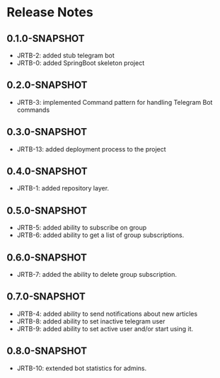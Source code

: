 # Release Notes

## 0.1.0-SNAPSHOT
* JRTB-2: added stub telegram bot
* JRTB-0: added SpringBoot skeleton project

## 0.2.0-SNAPSHOT
* JRTB-3: implemented Command pattern for handling Telegram Bot commands

## 0.3.0-SNAPSHOT
* JRTB-13: added deployment process to the project

## 0.4.0-SNAPSHOT
* JRTB-1: added repository layer.

## 0.5.0-SNAPSHOT
* JRTB-5: added ability to subscribe on group
* JRTB-6: added ability to get a list of group subscriptions.

## 0.6.0-SNAPSHOT
* JRTB-7: added the ability to delete group subscription.

## 0.7.0-SNAPSHOT
*   JRTB-4: added ability to send notifications about new articles
*   JRTB-8: added ability to set inactive telegram user
*   JRTB-9: added ability to set active user and/or start using it.

## 0.8.0-SNAPSHOT
*   JRTB-10: extended bot statistics for admins.
